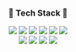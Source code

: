 <!-- <center>
<img width=100% src="https://capsule-render.vercel.app/api?type=waving&animation=twinkling&color=auto&height=300&section=header&text=Developer%20Sieun%20Ju.&fontSize=90"/>
</center> -->

<h3 align="center">🚀  Tech Stack 🚀</h3>
<p align="center">
  <img src="https://img.shields.io/badge/-iOS-000000??style=plastic&logo=iOS"/> 
  <img src="https://img.shields.io/badge/-Swift-FA7343?style=plastic&logo=Swift"/> 
  <img src="https://img.shields.io/badge/-CocoaPods-EE3322?style=plastic&logo=CocoaPods"/> 
  <img src="https://img.shields.io/badge/-ReactiveX-B7178C?style=plastic&logo=ReactiveX"/> 
  <img src="https://img.shields.io/badge/-Java-007396?style=plastic&logo=Java"/> 
  <img src="https://img.shields.io/badge/-Android-3DDC84?style=plastic&logo=Android"/> <br/>
  <img src="https://img.shields.io/badge/-HTML5-E34F26?style=plastic&logo=HTML5"/> 
  <img src="https://img.shields.io/badge/-CSS3-1572B6?style=plastic&logo=CSS3"/> 
  <img src="https://img.shields.io/badge/-JavaScript-F7DF1E?style=plastic&logo=JavaScript"/> 
  <img src="https://img.shields.io/badge/-Spring-6DB33F?style=plastic&logo=Spring"/> 
</p>

<!-- <h3 align="center">🥭  Me 🥭</h3>
<p align="center">
<a href="https://sieunju.github.io"><img src="https://img.shields.io/badge/-AbountMe-black?style=flat&logo=GitHub"/></a> 
<a href="https://gitlab.qtzz.synology.me/hmju"><img src="https://img.shields.io/badge/-GitLab-lightgrey?style=flat&logo=Gitlab"/></a> 
<a href="https://jsieun73.tistory.com"><img src="https://img.shields.io/badge/Blog-orange"/></a>
</p>

<h3 align="center">💕 Most Language 💕</h3>
<p align="center">
  <img src="https://github-readme-stats.vercel.app/api/top-langs/?username=sieunju&langs_count=5" />
</p>

<h3 align="center">🔥 Developer 🔥</h3>
<p align="center">
  <img src="https://github-readme-stats.vercel.app/api?username=sieunju&show_icons=true&theme=dark" />
</p> -->